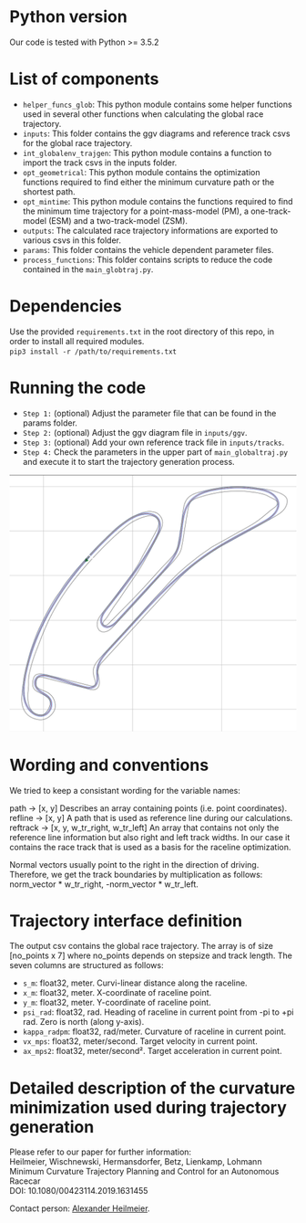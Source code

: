 # Python version
Our code is tested with Python >= 3.5.2

# List of components
* `helper_funcs_glob`: This python module contains some helper functions used in several other functions when 
calculating the global race trajectory.
* `inputs`: This folder contains the ggv diagrams and reference track csvs for the global race trajectory.
* `int_globalenv_trajgen`: This python module contains a function to import the track csvs in the inputs folder.
* `opt_geometrical`: This python module contains the optimization functions required to find either the minimum 
curvature path or the shortest path.
* `opt_mintime`: This python module contains the functions required to find the minimum time trajectory for 
a point-mass-model (PM), a one-track-model (ESM) and a two-track-model (ZSM).
* `outputs`: The calculated race trajectory informations are exported to various csvs in this folder.
* `params`: This folder contains the vehicle dependent parameter files.
* `process_functions`: This folder contains scripts to reduce the code contained in the `main_globtraj.py`.

# Dependencies
Use the provided `requirements.txt` in the root directory of this repo, in order to install all required modules.\
`pip3 install -r /path/to/requirements.txt`

# Running the code
* `Step 1:` (optional) Adjust the parameter file that can be found in the params folder.
* `Step 2:` (optional) Adjust the ggv diagram file in `inputs/ggv`.
* `Step 3:` (optional) Add your own reference track file in `inputs/tracks`.
* `Step 4:` Check the parameters in the upper part of `main_globaltraj.py` and execute it to start the trajectory 
generation process.

![Resulting raceline on the Berlin FE track](result_berlin.png)

# Wording and conventions
We tried to keep a consistant wording for the variable names:

path -> [x, y] Describes an array containing points (i.e. point coordinates).\
refline -> [x, y] A path that is used as reference line during our calculations.\
reftrack -> [x, y, w_tr_right, w_tr_left] An array that contains not only the reference line information but also right
and left track widths. In our case it contains the race track that is used as a basis for the raceline optimization.

Normal vectors usually point to the right in the direction of driving. Therefore, we get the track boundaries by
multiplication as follows: norm_vector * w_tr_right, -norm_vector * w_tr_left.

# Trajectory interface definition
The output csv contains the global race trajectory. The array is of size
[no_points x 7] where no_points depends on stepsize and track length. The seven columns are structured as follows:

* `s_m`: float32, meter. Curvi-linear distance along the raceline.
* `x_m`: float32, meter. X-coordinate of raceline point.
* `y_m`: float32, meter. Y-coordinate of raceline point.
* `psi_rad`: float32, rad. Heading of raceline in current point from -pi to +pi rad. Zero is north (along y-axis).
* `kappa_radpm`: float32, rad/meter. Curvature of raceline in current point.
* `vx_mps`: float32, meter/second. Target velocity in current point.
* `ax_mps2`: float32, meter/second². Target acceleration in current point.

# Detailed description of the curvature minimization used during trajectory generation
Please refer to our paper for further information:\
Heilmeier, Wischnewski, Hermansdorfer, Betz, Lienkamp, Lohmann\
Minimum Curvature Trajectory Planning and Control for an Autonomous Racecar\
DOI: 10.1080/00423114.2019.1631455

Contact person: [Alexander Heilmeier](mailto:alexander.heilmeier@tum.de).
